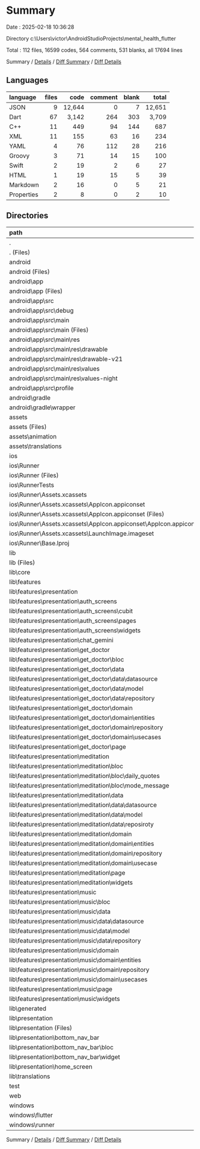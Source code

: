 # Summary

Date : 2025-02-18 10:36:28

Directory c:\\Users\\victor\\AndroidStudioProjects\\mental_health_flutter

Total : 112 files,  16599 codes, 564 comments, 531 blanks, all 17694 lines

Summary / [Details](details.md) / [Diff Summary](diff.md) / [Diff Details](diff-details.md)

## Languages
| language | files | code | comment | blank | total |
| :--- | ---: | ---: | ---: | ---: | ---: |
| JSON | 9 | 12,644 | 0 | 7 | 12,651 |
| Dart | 67 | 3,142 | 264 | 303 | 3,709 |
| C++ | 11 | 449 | 94 | 144 | 687 |
| XML | 11 | 155 | 63 | 16 | 234 |
| YAML | 4 | 76 | 112 | 28 | 216 |
| Groovy | 3 | 71 | 14 | 15 | 100 |
| Swift | 2 | 19 | 2 | 6 | 27 |
| HTML | 1 | 19 | 15 | 5 | 39 |
| Markdown | 2 | 16 | 0 | 5 | 21 |
| Properties | 2 | 8 | 0 | 2 | 10 |

## Directories
| path | files | code | comment | blank | total |
| :--- | ---: | ---: | ---: | ---: | ---: |
| . | 112 | 16,599 | 564 | 531 | 17,694 |
| . (Files) | 6 | 90 | 112 | 31 | 233 |
| android | 14 | 201 | 75 | 31 | 307 |
| android (Files) | 3 | 41 | 2 | 9 | 52 |
| android\\app | 10 | 155 | 73 | 21 | 249 |
| android\\app (Files) | 3 | 71 | 12 | 10 | 93 |
| android\\app\\src | 7 | 84 | 61 | 11 | 156 |
| android\\app\\src\\debug | 1 | 3 | 4 | 1 | 8 |
| android\\app\\src\\main | 5 | 78 | 53 | 9 | 140 |
| android\\app\\src\\main (Files) | 1 | 52 | 21 | 3 | 76 |
| android\\app\\src\\main\\res | 4 | 26 | 32 | 6 | 64 |
| android\\app\\src\\main\\res\\drawable | 1 | 4 | 7 | 2 | 13 |
| android\\app\\src\\main\\res\\drawable-v21 | 1 | 4 | 7 | 2 | 13 |
| android\\app\\src\\main\\res\\values | 1 | 9 | 9 | 1 | 19 |
| android\\app\\src\\main\\res\\values-night | 1 | 9 | 9 | 1 | 19 |
| android\\app\\src\\profile | 1 | 3 | 4 | 1 | 8 |
| android\\gradle | 1 | 5 | 0 | 1 | 6 |
| android\\gradle\\wrapper | 1 | 5 | 0 | 1 | 6 |
| assets | 4 | 12,434 | 0 | 4 | 12,438 |
| assets (Files) | 1 | 1 | 0 | 0 | 1 |
| assets\\animation | 1 | 12,323 | 0 | 0 | 12,323 |
| assets\\translations | 2 | 110 | 0 | 4 | 114 |
| ios | 9 | 230 | 4 | 13 | 247 |
| ios\\Runner | 8 | 223 | 2 | 9 | 234 |
| ios\\Runner (Files) | 2 | 13 | 0 | 3 | 16 |
| ios\\RunnerTests | 1 | 7 | 2 | 4 | 13 |
| ios\\Runner\\Assets.xcassets | 4 | 149 | 0 | 4 | 153 |
| ios\\Runner\\Assets.xcassets\\AppIcon.appiconset | 2 | 123 | 0 | 1 | 124 |
| ios\\Runner\\Assets.xcassets\\AppIcon.appiconset (Files) | 1 | 122 | 0 | 1 | 123 |
| ios\\Runner\\Assets.xcassets\\AppIcon.appiconset\\AppIcon.appiconset | 1 | 1 | 0 | 0 | 1 |
| ios\\Runner\\Assets.xcassets\\LaunchImage.imageset | 2 | 26 | 0 | 3 | 29 |
| ios\\Runner\\Base.lproj | 2 | 61 | 2 | 2 | 65 |
| lib | 66 | 3,128 | 254 | 296 | 3,678 |
| lib (Files) | 4 | 392 | 60 | 24 | 476 |
| lib\\core | 2 | 84 | 1 | 6 | 91 |
| lib\\features | 47 | 2,060 | 158 | 208 | 2,426 |
| lib\\features\\presentation | 47 | 2,060 | 158 | 208 | 2,426 |
| lib\\features\\presentation\\auth_screens | 5 | 602 | 35 | 31 | 668 |
| lib\\features\\presentation\\auth_screens\\cubit | 2 | 74 | 22 | 19 | 115 |
| lib\\features\\presentation\\auth_screens\\pages | 2 | 515 | 13 | 10 | 538 |
| lib\\features\\presentation\\auth_screens\\widgets | 1 | 13 | 0 | 2 | 15 |
| lib\\features\\presentation\\chat_gemini | 1 | 14 | 0 | 5 | 19 |
| lib\\features\\presentation\\get_doctor | 10 | 244 | 35 | 38 | 317 |
| lib\\features\\presentation\\get_doctor\\bloc | 3 | 32 | 1 | 12 | 45 |
| lib\\features\\presentation\\get_doctor\\data | 3 | 70 | 6 | 13 | 89 |
| lib\\features\\presentation\\get_doctor\\data\\datasource | 1 | 21 | 5 | 6 | 32 |
| lib\\features\\presentation\\get_doctor\\data\\model | 1 | 37 | 1 | 3 | 41 |
| lib\\features\\presentation\\get_doctor\\data\\repository | 1 | 12 | 0 | 4 | 16 |
| lib\\features\\presentation\\get_doctor\\domain | 3 | 35 | 5 | 8 | 48 |
| lib\\features\\presentation\\get_doctor\\domain\\entities | 1 | 22 | 0 | 2 | 24 |
| lib\\features\\presentation\\get_doctor\\domain\\repository | 1 | 4 | 1 | 1 | 6 |
| lib\\features\\presentation\\get_doctor\\domain\\usecases | 1 | 9 | 4 | 5 | 18 |
| lib\\features\\presentation\\get_doctor\\page | 1 | 107 | 23 | 5 | 135 |
| lib\\features\\presentation\\meditation | 20 | 705 | 38 | 81 | 824 |
| lib\\features\\presentation\\meditation\\bloc | 6 | 74 | 5 | 29 | 108 |
| lib\\features\\presentation\\meditation\\bloc\\daily_quotes | 3 | 33 | 0 | 12 | 45 |
| lib\\features\\presentation\\meditation\\bloc\\mode_message | 3 | 41 | 5 | 17 | 63 |
| lib\\features\\presentation\\meditation\\data | 4 | 80 | 10 | 20 | 110 |
| lib\\features\\presentation\\meditation\\data\\datasource | 1 | 35 | 0 | 7 | 42 |
| lib\\features\\presentation\\meditation\\data\\model | 2 | 29 | 10 | 8 | 47 |
| lib\\features\\presentation\\meditation\\data\\reposiroty | 1 | 16 | 0 | 5 | 21 |
| lib\\features\\presentation\\meditation\\domain | 5 | 38 | 1 | 11 | 50 |
| lib\\features\\presentation\\meditation\\domain\\entities | 2 | 14 | 0 | 3 | 17 |
| lib\\features\\presentation\\meditation\\domain\\repository | 1 | 6 | 0 | 1 | 7 |
| lib\\features\\presentation\\meditation\\domain\\usecase | 2 | 18 | 1 | 7 | 26 |
| lib\\features\\presentation\\meditation\\page | 1 | 227 | 4 | 5 | 236 |
| lib\\features\\presentation\\meditation\\widgets | 4 | 286 | 18 | 16 | 320 |
| lib\\features\\presentation\\music | 11 | 495 | 50 | 53 | 598 |
| lib\\features\\presentation\\music\\bloc | 3 | 32 | 1 | 13 | 46 |
| lib\\features\\presentation\\music\\data | 3 | 64 | 6 | 14 | 84 |
| lib\\features\\presentation\\music\\data\\datasource | 1 | 21 | 5 | 7 | 33 |
| lib\\features\\presentation\\music\\data\\model | 1 | 31 | 1 | 3 | 35 |
| lib\\features\\presentation\\music\\data\\repository | 1 | 12 | 0 | 4 | 16 |
| lib\\features\\presentation\\music\\domain | 3 | 31 | 4 | 7 | 42 |
| lib\\features\\presentation\\music\\domain\\entities | 1 | 18 | 1 | 2 | 21 |
| lib\\features\\presentation\\music\\domain\\repository | 1 | 4 | 1 | 1 | 6 |
| lib\\features\\presentation\\music\\domain\\usecases | 1 | 9 | 2 | 4 | 15 |
| lib\\features\\presentation\\music\\page | 1 | 131 | 3 | 5 | 139 |
| lib\\features\\presentation\\music\\widgets | 1 | 237 | 36 | 14 | 287 |
| lib\\generated | 1 | 26 | 1 | 3 | 30 |
| lib\\presentation | 10 | 399 | 31 | 45 | 475 |
| lib\\presentation (Files) | 5 | 225 | 10 | 24 | 259 |
| lib\\presentation\\bottom_nav_bar | 4 | 43 | 7 | 11 | 61 |
| lib\\presentation\\bottom_nav_bar\\bloc | 3 | 20 | 3 | 6 | 29 |
| lib\\presentation\\bottom_nav_bar\\widget | 1 | 23 | 4 | 5 | 32 |
| lib\\presentation\\home_screen | 1 | 131 | 14 | 10 | 155 |
| lib\\translations | 2 | 167 | 3 | 10 | 180 |
| test | 1 | 14 | 10 | 7 | 31 |
| web | 2 | 54 | 15 | 6 | 75 |
| windows | 10 | 448 | 94 | 143 | 685 |
| windows\\flutter | 2 | 20 | 9 | 11 | 40 |
| windows\\runner | 8 | 428 | 85 | 132 | 645 |

Summary / [Details](details.md) / [Diff Summary](diff.md) / [Diff Details](diff-details.md)